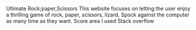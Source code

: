 Ultimate Rock;paper,Scissors
This website focuses on letting the user enjoy a thrilling game of rock, paper, scissors, lizard, Spock against the computer as many time as they want.
Score area I used Stack overflow